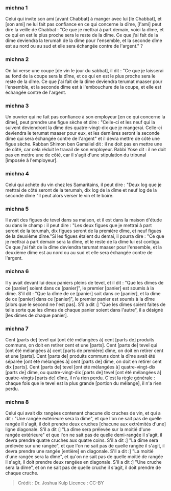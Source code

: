 
### michna 1
Celui qui invite son ami [avant Chabbat] à manger avec lui [le Chabbat], et [son ami] ne lui fait pas confiance en ce qui concerne la dîme, [l'ami] peut dire la veille de Chabbat : "Ce que je mettrai à part demain, voici la dîme, et ce qui en est le plus proche sera le reste de la dîme. Ce que j'ai fait de la dîme deviendra la terumah de la dîme pour l'ensemble, et la seconde dîme est au nord ou au sud et elle sera échangée contre de l'argent." ?

### michna 2
On lui verse une coupe [de vin le jour du sabbat], il dit : "Ce que je laisserai au fond de la coupe sera la dîme, et ce qui en est le plus proche sera le reste de la dîme. Ce que j'ai fait de la dîme deviendra terumat maaser pour l'ensemble, et la seconde dîme est à l'embouchure de la coupe, et elle est échangée contre de l'argent.

### michna 3
Un ouvrier qui ne fait pas confiance à son employeur [en ce qui concerne la dîme], peut prendre une figue sèche et dire : "Celle-ci et les neuf qui la suivent deviendront la dîme des quatre-vingt-dix que je mangerai. Celle-ci deviendra le terumat maaser pour eux, et les dernières seront la seconde dîme qui sera échangée contre de l'argent" et il devra mettre de côté une figue sèche. Rabban Shimon ben Gamaliel dit : il ne doit pas en mettre une de côté, car cela réduit le travail de son employeur. Rabbi Yose dit : il ne doit pas en mettre une de côté, car il s'agit d'une stipulation du tribunal [imposée à l'employeur].

### michna 4
Celui qui achète du vin chez les Samaritains, il peut dire : "Deux log que je mettrai de côté seront de la terumah, dix log de la dîme et neuf log de la seconde dîme "Il peut alors verser le vin et le boire.

### michna 5
Il avait des figues de tevel dans sa maison, et il est dans la maison d'étude ou dans le champ : il peut dire : "Les deux figues que je mettrai à part seront de la terumah, dix figues seront de la première dîme, et neuf figues de la deuxième dîme."Si les figues étaient du demai, il pourra dire : "Ce que je mettrai à part demain sera la dîme, et le reste de la dîme lui est contigu. Ce que j'ai fait de la dîme deviendra terumat maaser pour l'ensemble, et la deuxième dîme est au nord ou au sud et elle sera échangée contre de l'argent.

### michna 6
Il y avait devant lui deux paniers pleins de tevel, et il dit : "Que les dîmes de ce [panier] soient dans ce [panier]", le premier [panier] est soumis à la dîme. S'il dit : "Que la dîme de ce [panier] soit dans ce [panier], et la dîme de ce [panier] dans ce [panier]", le premier panier est soumis à la dîme [alors que le second ne l'est pas]. S'il a dit :] "Que les dîmes soient faites de telle sorte que les dîmes de chaque panier soient dans l'autre", il a désigné [les dîmes de chaque panier].

### michna 7
Cent [parts de] tevel qui [ont été mélangées à] cent [parts de] produits communs, on doit en retirer cent et une [parts]. Cent [parts de] tevel qui [ont été mélangées à] cent [parts de première] dîme, on doit en retirer cent et une [parts]. Cent [parts de] produits communs dont la dîme avait été séparée [ont été mélangées à] cent [parts de] dîme, on doit en retirer cent dix [parts]. Cent [parts de] tevel [ont été mélangées à] quatre-vingt-dix [parts de] dîme, ou quatre-vingt-dix [parts de] tevel [ont été mélangées à] quatre-vingts [parts de] dîme, il n'a rien perdu. C'est la règle générale : chaque fois que le tevel est la plus grande [portion du mélange], il n'a rien perdu.

### michna 8
Celui qui avait dix rangées contenant chacune dix cruches de vin, et qui a dit : "Une rangée extérieure sera la dîme", et que l'on ne sait pas de quelle rangée il s'agit, il doit prendre deux cruches [chacune aux extrémités d'une] ligne diagonale. S'il a dit :] "La dîme sera prélevée sur la moitié d'une rangée extérieure" et que l'on ne sait pas de quelle demi-rangée il s'agit, il devra prendre quatre cruches aux quatre coins. S'il a dit :] "La dîme sera prélevée sur une rangée", et que l'on ne sait pas de quelle rangée il s'agit, il devra prendre une rangée [entière] en diagonale. S'il a dit :] "La moitié d'une rangée sera la dîme", et qu'on ne sait pas de quelle moitié de rangée il s'agit, il doit prendre deux rangées en diagonale. S'il a dit :] "Une cruche sera la dîme", et on ne sait pas de quelle cruche il s'agit, il doit prendre de chaque cruche.

>Crédit : Dr. Joshua Kulp
>Licence : CC-BY